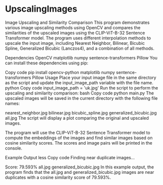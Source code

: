 # UpscalingImages
Image Upscaling and Similarity Comparison
This program demonstrates various image upscaling methods using OpenCV and compares the similarities of the upscaled images using the CLIP-ViT-B-32 Sentence Transformer model. The program uses different interpolation methods to upscale the input image, including Nearest Neighbor, Bilinear, Bicubic Spline, Generalized Bicubic (Lanczos4), and a combination of all methods.

Dependencies
OpenCV
matplotlib
numpy
sentence-transformers
Pillow
You can install these dependencies using pip:

Copy code
pip install opencv-python matplotlib numpy sentence-transformers Pillow
Usage
Place your input image file in the same directory as the script and update the input_image_path variable with the file name.
python
Copy code
input_image_path = 'uk.jpg'
Run the script to perform the upscaling and similarity comparison:
bash
Copy code
python main.py
The upscaled images will be saved in the current directory with the following file names:

nearest_neighbor.jpg
bilinear.jpg
bicubic_spline.jpg
generalized_bicubic.jpg
all.jpg
The script will display a plot comparing the original and upscaled images.

The program will use the CLIP-ViT-B-32 Sentence Transformer model to compute the embeddings of the images and find similar images based on cosine similarity scores. The scores and image pairs will be printed in the console.

Example Output
less
Copy code
Finding near duplicate images...

Score: 79.593%
all.jpg
generalized_bicubic.jpg
In this example output, the program finds that the all.jpg and generalized_bicubic.jpg images are near duplicates with a cosine similarity score of 79.593%.




